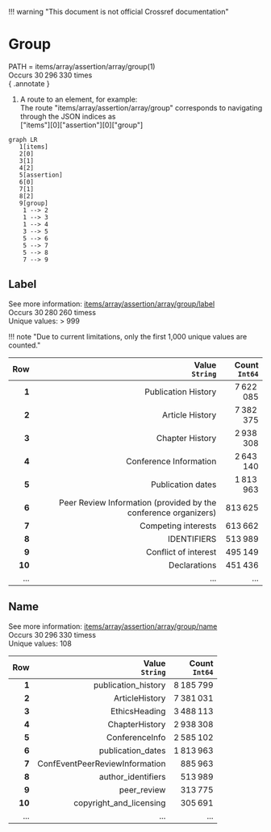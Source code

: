 !!! warning "This document is not official Crossref documentation"
# Group
PATH = items/array/assertion/array/group(1)  
Occurs 30 296 330 times  
{ .annotate }

1. A route to an element, for example:  
   The route "items/array/assertion/array/group" corresponds to navigating through the JSON indices as  
   ["items"][0]["assertion"][0]["group"]  

```mermaid
graph LR
   1[items]
   2[0]
   3[1]
   4[2]
   5[assertion]
   6[0]
   7[1]
   8[2]
   9[group]
    1 --> 2
    1 --> 3
    1 --> 4
    3 --> 5
    5 --> 6
    5 --> 7
    5 --> 8
    7 --> 9
```


## Label
See more information: [items/array/assertion/array/group/label](label/index.md)  
Occurs 30 280 260 timess  
Unique values: > 999  

!!! note "Due to current limitations, only the first 1,000 unique values are counted."

| **Row** | **Value**<br>`String`                                           | **Count**<br>`Int64` |
|--------:|----------------------------------------------------------------:|---------------------:|
| **1**   | Publication History                                             | 7 622 085            |
| **2**   | Article History                                                 | 7 382 375            |
| **3**   | Chapter History                                                 | 2 938 308            |
| **4**   | Conference Information                                          | 2 643 140            |
| **5**   | Publication dates                                               | 1 813 963            |
| **6**   | Peer Review Information (provided by the conference organizers) | 813 625              |
| **7**   | Competing interests                                             | 613 662              |
| **8**   | IDENTIFIERS                                                     | 513 989              |
| **9**   | Conflict of interest                                            | 495 149              |
| **10**  | Declarations                                                    | 451 436              |
| ... | ... | ... |

## Name
See more information: [items/array/assertion/array/group/name](name/index.md)  
Occurs 30 296 330 timess  
Unique values: 108  

| **Row** | **Value**<br>`String`          | **Count**<br>`Int64` |
|--------:|-------------------------------:|---------------------:|
| **1**   | publication\_history           | 8 185 799            |
| **2**   | ArticleHistory                 | 7 381 031            |
| **3**   | EthicsHeading                  | 3 488 113            |
| **4**   | ChapterHistory                 | 2 938 308            |
| **5**   | ConferenceInfo                 | 2 585 102            |
| **6**   | publication\_dates             | 1 813 963            |
| **7**   | ConfEventPeerReviewInformation | 885 963              |
| **8**   | author\_identifiers            | 513 989              |
| **9**   | peer\_review                   | 313 775              |
| **10**  | copyright\_and\_licensing      | 305 691              |
| ... | ... | ... |

